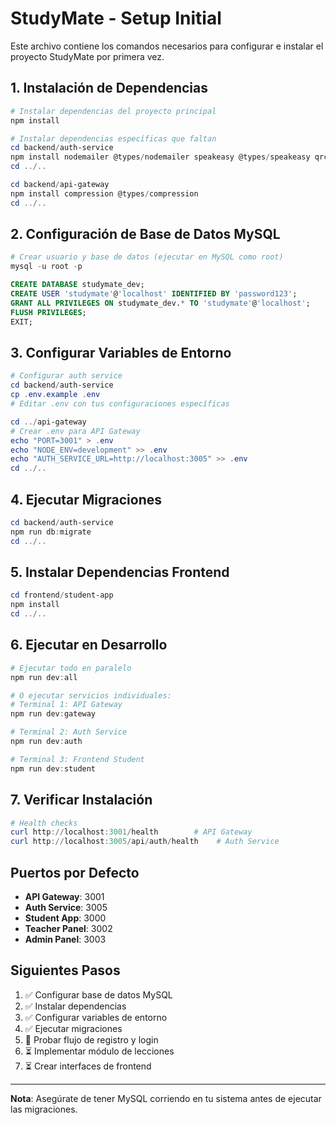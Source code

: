 # StudyMate - Setup Initial

Este archivo contiene los comandos necesarios para configurar e instalar el proyecto StudyMate por primera vez.

## 1. Instalación de Dependencias

```powershell
# Instalar dependencias del proyecto principal
npm install

# Instalar dependencias específicas que faltan
cd backend/auth-service
npm install nodemailer @types/nodemailer speakeasy @types/speakeasy qrcode @types/qrcode sequelize-cli compression @types/compression
cd ../..

cd backend/api-gateway  
npm install compression @types/compression
cd ../..
```

## 2. Configuración de Base de Datos MySQL

```powershell
# Crear usuario y base de datos (ejecutar en MySQL como root)
mysql -u root -p
```

```sql
CREATE DATABASE studymate_dev;
CREATE USER 'studymate'@'localhost' IDENTIFIED BY 'password123';
GRANT ALL PRIVILEGES ON studymate_dev.* TO 'studymate'@'localhost';
FLUSH PRIVILEGES;
EXIT;
```

## 3. Configurar Variables de Entorno

```powershell
# Configurar auth service
cd backend/auth-service
cp .env.example .env
# Editar .env con tus configuraciones específicas

cd ../api-gateway
# Crear .env para API Gateway
echo "PORT=3001" > .env
echo "NODE_ENV=development" >> .env
echo "AUTH_SERVICE_URL=http://localhost:3005" >> .env
cd ../..
```

## 4. Ejecutar Migraciones

```powershell
cd backend/auth-service
npm run db:migrate
cd ../..
```

## 5. Instalar Dependencias Frontend

```powershell
cd frontend/student-app
npm install
cd ../..
```

## 6. Ejecutar en Desarrollo

```powershell
# Ejecutar todo en paralelo
npm run dev:all

# O ejecutar servicios individuales:
# Terminal 1: API Gateway
npm run dev:gateway

# Terminal 2: Auth Service  
npm run dev:auth

# Terminal 3: Frontend Student
npm run dev:student
```

## 7. Verificar Instalación

```powershell
# Health checks
curl http://localhost:3001/health        # API Gateway
curl http://localhost:3005/api/auth/health    # Auth Service
```

## Puertos por Defecto

- **API Gateway**: 3001
- **Auth Service**: 3005  
- **Student App**: 3000
- **Teacher Panel**: 3002
- **Admin Panel**: 3003

## Siguientes Pasos

1. ✅ Configurar base de datos MySQL
2. ✅ Instalar dependencias  
3. ✅ Configurar variables de entorno
4. ✅ Ejecutar migraciones
5. 🔄 Probar flujo de registro y login
6. ⏳ Implementar módulo de lecciones
7. ⏳ Crear interfaces de frontend

---

**Nota**: Asegúrate de tener MySQL corriendo en tu sistema antes de ejecutar las migraciones.
